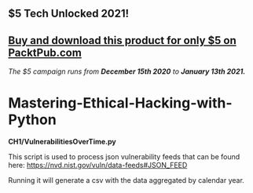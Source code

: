 ## $5 Tech Unlocked 2021!
[Buy and download this product for only $5 on PacktPub.com](https://www.packtpub.com/)
-----
*The $5 campaign         runs from __December 15th 2020__ to __January 13th 2021.__*

# Mastering-Ethical-Hacking-with-Python

<b>CH1/VulnerabilitiesOverTime.py</b>

This script is used to process json vulnerability feeds that can be found here: https://nvd.nist.gov/vuln/data-feeds#JSON_FEED

Running it will generate a csv with the data aggregated by calendar year.
